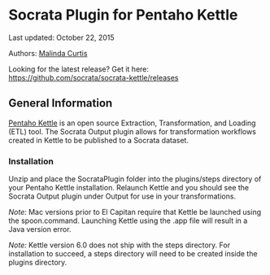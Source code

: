 Socrata Plugin for Pentaho Kettle
================

Last updated: October 22, 2015

Authors: [Malinda Curtis](http://www.github.com/malindac)

Looking for the latest release? Get it here: https://github.com/socrata/socrata-kettle/releases

## General Information
[Pentaho Kettle](http://community.pentaho.com/projects/data-integration/) is an open source Extraction, Transformation, and Loading (ETL) tool.  The Socrata Output plugin allows for transformation workflows created in Kettle to be published to a Socrata dataset.

### Installation
Unzip and place the SocrataPlugin folder into the plugins/steps directory of your Pentaho Kettle installation.  Relaunch Kettle and you should see the Socrata Output plugin under Output for use in your transformations.

*Note:* Mac versions prior to El Capitan require that Kettle be launched using the spoon.command.  Launching Kettle using the .app file will result in a Java version error.

*Note:* Kettle version 6.0 does not ship with the steps directory.  For installation to succeed, a steps directory will need to be created inside the plugins directory.
